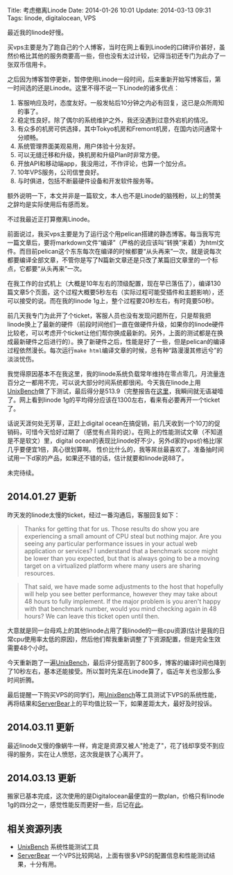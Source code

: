 Title: 考虑撤离Linode
Date: 2014-01-26 10:01
Update: 2014-03-13 09:31
Tags: linode, digitalocean, VPS

[1]: https://code.google.com/p/byte-unixbench/
[2]: http://serverbear.com/

最近我的linode好慢。

买vps主要是为了跑自己的个人博客，当时在网上看到Linode的口碑评价甚好，虽然价格比其他的服务商要高一些，但也没有太过计较，记得当初还专门为此办了一张双币信用卡。

之后因为博客暂停更新，暂停使用Linode一段时间，后来重新开始写博客后，第一时间选的还是Linode。这里不得不说一下Linode的诸多优点：

1. 客服响应及时，态度友好。一般发帖后10分钟之内必有回复，这已是众所周知的事了。
2. 稳定性良好。除了偶尔的系统维护之外，我还没遇到过意外宕机的情况。
3. 有众多的机房可供选择，其中Tokyo机房和Fremont机房，在国内访问通常十分顺畅。
4. 系统管理界面美观易用，用户体验十分友好。
5. 可以无缝迁移和升级，换机房和升级Plan时非常方便。
6. 开放API和移动端app，我没用过，不作评论，也算一个加分点。
7. 10年VPS服务，公司信誉良好。
8. 与时俱进，包括不断最硬件设备和开发软件服务等。

额外说明一下，本文并非是一篇软文，本人也不是Linode的脑残粉，以上的赞美之辞均是实际使用后有感而发。

不过我最近正打算撤离Linode。

前面说过，我买vps主要是为了运行这个用pelican搭建的静态博客。每当我写完一篇文章后，要将markdown文件“编译”（严格的说应该叫“转换”来着）为html文件。而目前pelican这个东东每次在编译的时候都要“从头再来”一次，就是说每次都要编译全部文章，不管你是写了N篇新文章还是只改了某篇旧文章里的一个标点，它都要“从头再来”一次。

在我工作的台式机上（大概是10年左右的顶级配置，现在早已落伍了），编译130篇文章5个页面，这个过程大概要5秒左右（实际过程可能受插件和主题影响），还可以接受的说。而在我的linode 1g上，整个过程要20秒左右，有时竟要50秒。

前几天我专门为此开了个ticket，客服人员也没有发现问题所在，只是帮我把linode换上了最新的硬件（前段时间他们一直在做硬件升级，如果你的linode硬件比较老，可以考虑开个ticket让他们帮你换成最新的。另外，上面的测试都是在换成最新硬件之后进行的）。换了新硬件之后，性能是好了一些，但是pelican的编译过程依然漫长。每次运行`make html`编译文章的时候，总有种“路漫漫其修远兮”的淡淡忧伤。

我觉得原因基本不在我这里，我的linode系统负载常年维持在零点零几，月流量连百分之一都用不完，可以说大部分时间系统都很闲。今天我在linode上用[UnixBench][1]做了下测试，最后得分是513.9（完整报告在[这里](/static/plain/linode-1g-unixbench-report-20140126.txt)，我瞬间就无语凝噎了。网上看到linode 1g的平均得分应该在1300左右，看来有必要再开一个ticket了。

话说天涯何处无芳草，正赶上digital ocean在搞促销，前几天收到一个10刀的促销码，可惜今天恰好过期了（感觉有点背的说）。在网上的性能测试文章（不知道是不是软文）里，digital ocean的表现比linode好不少，另外d家的vps价格比l家几乎要便宜1倍，真心很划算啊。 性价比什么的，我等屌丝最喜欢了。准备抽时间试用一下d家的产品，如果还不错的话，估计就要和linode说88了。

未完待续。

## 2014.01.27 更新
昨天发的linode太慢的ticket，经过一番沟通后，客服回复如下：

> Thanks for getting that for us. Those results do show you are experiencing a small amount of CPU steal but nothing major. Are you seeing any particular performance issues in your actual web application or services? I understand that a benchmark score might be lower than you expected, but that is always going to be a moving target on a virtualized platform where many users are sharing resources.

> That said, we have made some adjustments to the host that hopefully will help you see better performance, however they may take about 48 hours to fully implement. If the major problem is you aren't happy with that benchmark number, would you mind checking again in 48 hours? We can leave this ticket open until then.

大意就是同一台母鸡上的其他linode占用了我linode的一些cpu资源(估计是我的日常cpu使用率太低的原因)，然后他们帮我重新调整了下资源配置，但是完全生效需要48个小时。

今天重新跑了一遍[UnixBench][1]，最后评分提高到了800多，博客的编译时间也降到了10秒左右，基本还能接受。所以暂时先呆在Linode算了，临近年关也没那么多时间折腾。

最后提醒一下购买VPS的同学们，用[UnixBench][1]等工具测试下VPS的系统性能，再将结果和[ServerBear][2]上的平均值比较一下，如果差距太大，最好及时投诉。

## 2014.03.11 更新
最近linode又慢的像蜗牛一样，肯定是资源又被人"抢走了"，花了钱却享受不到应得的服务，实在让人愤怒，这次我是铁了心离开了。

## 2014.03.13 更新
搬家已基本完成，这次使用的是Digitalocean最便宜的一款plan，价格只有linode 1g的四分之一，感觉性能反而更好一些，后记在[此](/life/trying-digitalocean-vps.html)。

## 相关资源列表
*  [UnixBench][1] 系统性能测试工具
*  [ServerBear][2] 一个VPS比较网站，上面有很多VPS的配置信息和性能测试结果，十分有用。

